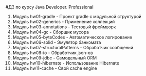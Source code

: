 #ДЗ по курсу Java Developer. Professional
1. Модуль hw01-gradle - Проект gradle с модульной структурой
2. Модуль hw02-generics - Применение коллекций
3. Модуль hw03-annotations - Тестовый фреймворк
4. Модуль hw04-gc - Сборщик мусора
5. Модуль hw05-byteCodes - Автоматическое логирование
6. Модуль hw06-solid - Эмулятор банкомата
7. Модуль hw07-structuralPatterns - Обработчик сообщений
8. Модуль hw08-io - Обработчик json-ов
9. Модуль hw09-jdbc - Самодельный ORM
10. Модуль hw10-hibernate - Использование Hibernate
11. Модуль hw11-cache - Свой cache engine
